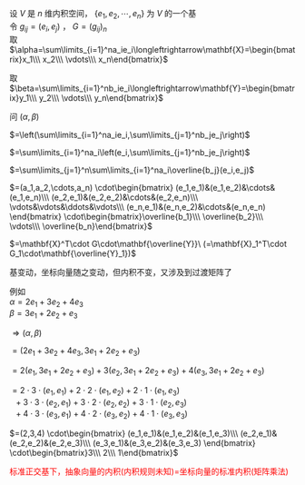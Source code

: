 设 $V$ 是 $n$ 维内积空间， $\{e_1,e_2,\cdots,e_n\}$ 为 $V$ 的一个基    
令 $g_{ij}=(e_i,e_j)$ ， $G=(g_{ij})_n$     
取 $\alpha=\sum\limits_{i=1}^na_ie_i\longleftrightarrow\mathbf{X}=\begin{bmatrix}x_1\\\ x_2\\\ \vdots\\\ x_n\end{bmatrix}$     
    
取 $\beta=\sum\limits_{i=1}^nb_ie_i\longleftrightarrow\mathbf{Y}=\begin{bmatrix}y_1\\\ y_2\\\ \vdots\\\ y_n\end{bmatrix}$     
    
问 $(\alpha,\beta)$     
    
 $=\left(\sum\limits_{i=1}^na_ie_i,\sum\limits_{j=1}^nb_je_j\right)$     
    
 $=\sum\limits_{i=1}^na_i\left(e_i,\sum\limits_{j=1}^nb_je_j\right)$     
    
 $=\sum\limits_{j=1}^n\sum\limits_{i=1}^na_i\overline{b_j}(e_i,e_j)$     
    
 $=(a_1,a_2,\cdots,a_n)    
\cdot\begin{bmatrix}    
(e_1,e_1)&(e_1,e_2)&\cdots&(e_1,e_n)\\\ (e_2,e_1)&(e_2,e_2)&\cdots&(e_2,e_n)\\\ \vdots&\vdots&\ddots&\vdots\\\ (e_n,e_1)&(e_n,e_2)&\cdots&(e_n,e_n)    
\end{bmatrix}    
\cdot\begin{bmatrix}\overline{b_1}\\\ \overline{b_2}\\\ \vdots\\\ \overline{b_n}\end{bmatrix}$     
    
 $=\mathbf{X}^T\cdot G\cdot\mathbf{\overline{Y}}\ (=\mathbf{X}_1^T\cdot G_1\cdot\mathbf{\overline{Y}_1})$     
    
基变动，坐标向量随之变动，但内积不变，又涉及到过渡矩阵了    
    
例如    
 $\alpha=2e_1+3e_2+4e_3$     
 $\beta=3e_1+2e_2+e_3$     
    
 $\Rightarrow(\alpha,\beta)$     
    
 $=(2e_1+3e_2+4e_3,3e_1+2e_2+e_3)$     
    
 $=2(e_1,3e_1+2e_2+e_3)+3(e_2,3e_1+2e_2+e_3)+4(e_3,3e_1+2e_2+e_3)$     
    
 $=2\cdot3\cdot(e_1,e_1)+2\cdot2\cdot(e_1,e_2)+2\cdot1\cdot(e_1,e_3)$     
 $\enspace+3\cdot3\cdot(e_2,e_1)+3\cdot2\cdot(e_2,e_2)+3\cdot1\cdot(e_2,e_3)$     
 $\enspace+4\cdot3\cdot(e_3,e_1)+4\cdot2\cdot(e_3,e_2)+4\cdot1\cdot(e_3,e_3)$     
    
 $=(2,3,4)    
\cdot\begin{bmatrix}    
(e_1,e_1)&(e_1,e_2)&(e_1,e_3)\\\ (e_2,e_1)&(e_2,e_2)&(e_2,e_3)\\\ (e_3,e_1)&(e_3,e_2)&(e_3,e_3)    
\end{bmatrix}    
\cdot\begin{bmatrix}3\\\ 2\\\ 1\end{bmatrix}$     
    
<font color=red>标准正交基下，抽象向量的内积(内积规则未知)=坐标向量的标准内积(矩阵乘法)</font>    
